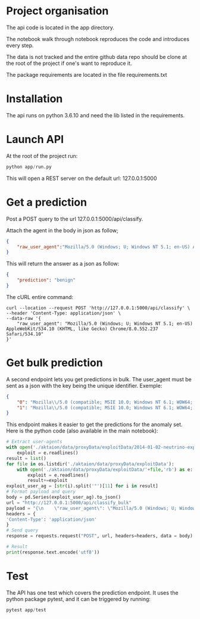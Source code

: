 # Project organisation
The api code is located in the app directory.

The notebook walk through notebook reproduces the code and introduces every step.

The data is not tracked and the entire github data repo should be clone at the root of the project if one's want to reproduce it.

The package requirements are located in the file requirements.txt

# Installation
The api runs on python 3.6.10 and need the lib listed in the requirements.

# Launch API
At the root of the project run:
```python
python app/run.py
```
This will open a REST server on the default url: 127.0.0.1:5000

# Get a prediction
Post a POST query to the url 127.0.0.1:5000/api/classify.

Attach the agent in the body in json as follow;
```json
{
    "raw_user_agent":"Mozilla/5.0 (Windows; U; Windows NT 5.1; en-US) AppleWebKit/534.10 (KHTML, like Gecko) Chrome/8.0.552.237 Safari/534.10"
}
```

This will return the answer as a json as follow:
```json
{
    "prediction": "benign"
}
```
The cURL entire command:
```curl
curl --location --request POST 'http://127.0.0.1:5000/api/classify' \
--header 'Content-Type: application/json' \
--data-raw '{
    "raw_user_agent": "Mozilla/5.0 (Windows; U; Windows NT 5.1; en-US) AppleWebKit/534.10 (KHTML, like Gecko) Chrome/8.0.552.237 Safari/534.10"
}'
```
# Get bulk prediction
A second endpoint lets you get predictions in bulk. The user_agent must be sent as a json with the key being the unique identifier. Exemple:
```json
{
    "0": "Mozilla\\/5.0 (compatible; MSIE 10.0; Windows NT 6.1; WOW64; Trident\\/6.0)",
    "1": "Mozilla\\/5.0 (compatible; MSIE 10.0; Windows NT 6.1; WOW64; Trident\\/6.0)"
}

```
This endpoint makes it easier to get the predictions for the anomaly set. Here is the python code (also available in the main notebook):
```python
# Extract user-agents
with open('./aktaion/data/proxyData/exploitData/2014-01-02-neutrino-exploit-traffic.webgateway','rb') as e:
    exploit = e.readlines()
result = list()
for file in os.listdir('./aktaion/data/proxyData/exploitData'):
    with open('./aktaion/data/proxyData/exploitData/'+file,'rb') as e:
        exploit = e.readlines()
        result+=exploit
exploit_user_ag = [str(i).split('"')[11] for i in result]
# Format payload and query
body = pd.Series(exploit_user_ag).to_json()
url = "http://127.0.0.1:5000/api/classify_bulk"
payload = "{\n    \"raw_user_agent\": \"Mozilla/5.0 (Windows; U; Windows NT 5.1; en-US) AppleWebKit/534.10 (KHTML, like Gecko) Chrome/8.0.552.237 Safari/534.10\"\n}"
headers = {
'Content-Type': 'application/json'
}
# Send query
response = requests.request("POST", url, headers=headers, data = body)

# Result
print(response.text.encode('utf8'))
```

# Test
The API has one test which covers the prediction endpoint. It uses the python package pytest, and it can be triggered by running:
```python
pytest app/test
```
